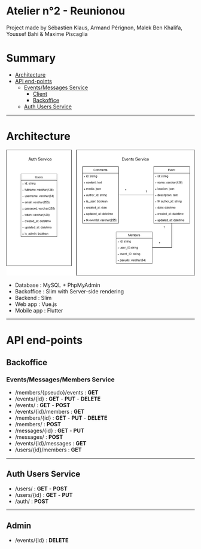 # Atelier n°2 - Reunionou

Project made by Sébastien Klaus, Armand Pérignon, Malek Ben Khalifa, Youssef Bahi & Maxime Piscaglia

# Summary

- [Architecture](#architecture)
- [API end-points](#api-end-points)
  - [Events/Messages Service](#eventsmessages-service)
    - [Client](#client)
    - [Backoffice](#backoffice)
  - [Auth Users Service](#auth-users-service)

---

# Architecture

<p align="center">
<img src="mcd.drawio.png" alt="Reunionou structure" width="600"/>
</p>

- Database : MySQL + PhpMyAdmin
- Backoffice : Slim with Server-side rendering
- Backend : Slim
- Web app : Vue.js
- Mobile app : Flutter

---

# API end-points

## Backoffice

### Events/Messages/Members Service

- /members/{pseudo}/events : **GET**
- /events/{id} : **GET** - **PUT** - **DELETE**
- /events/ : **GET** - **POST**
- /events/{id}/members : **GET**
- /members/{id} : **GET** - **PUT** - **DELETE**
- /members/ : **POST**
- /messages/{id} : **GET** - **PUT**
- /messages/ : **POST**
- /events/{id}/messages : **GET**
- /users/{id}/members : **GET**

---

## Auth Users Service

- /users/ : **GET** - **POST**
- /users/{id} : **GET** - **PUT**
- /auth/ : **POST**

---

## Admin

- /events/{id} : **DELETE**
